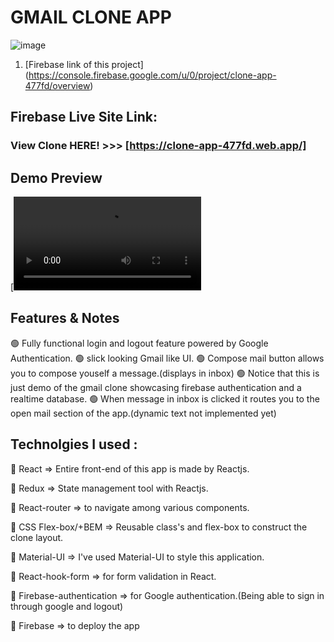 # GMAIL CLONE APP

![image](https://user-images.githubusercontent.com/52459612/181633180-2f2c1e72-511b-4f38-945a-b0cd034e3227.png)

1. [Firebase link of this project] (https://console.firebase.google.com/u/0/project/clone-app-477fd/overview)

## Firebase Live Site Link:

### View Clone HERE! >>> [https://clone-app-477fd.web.app/]

## Demo Preview
[![Watch the video](https://user-images.githubusercontent.com/52459612/181637061-813ae6a6-4e44-444c-8ec0-44be69ad6cfe.mp4)

## Features & Notes

🟢 Fully functional login and logout feature powered by Google Authentication.
🟢 slick looking Gmail like UI.
🟢 Compose mail button allows you to compose youself a message.(displays in inbox)
🟢 Notice that this is just demo of the gmail clone showcasing firebase authentication and a realtime database.
🟢 When message in inbox is clicked it routes you to the open mail section of the app.(dynamic text not implemented yet)

## Technolgies I used :

🔷 React => Entire front-end of this app is made by Reactjs.

🔷 Redux => State management tool with Reactjs.

🔷 React-router => to navigate among various components. 

🔷 CSS Flex-box/+BEM => Reusable class's and flex-box to construct the clone layout.

🔷 Material-UI => I've used Material-UI to style this application.

🔷 React-hook-form => for form validation in React.

🔷 Firebase-authentication => for Google authentication.(Being able to sign in through google and logout)

🔷 Firebase => to deploy the app  

